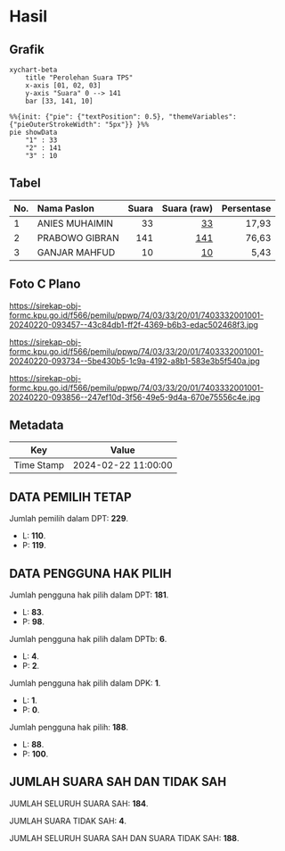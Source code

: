 # Hasil

## Grafik

```mermaid
xychart-beta
    title "Perolehan Suara TPS"
    x-axis [01, 02, 03]
    y-axis "Suara" 0 --> 141
    bar [33, 141, 10]
```

```mermaid
%%{init: {"pie": {"textPosition": 0.5}, "themeVariables": {"pieOuterStrokeWidth": "5px"}} }%%
pie showData
    "1" : 33
    "2" : 141
    "3" : 10
```

## Tabel

| No. | Nama Paslon    | Suara | Suara (raw) | Persentase |
|:--- |:-------------- | -----:| -----------:| ----------:|
| 1   | ANIES MUHAIMIN | 33    | [33][p-1]   | 17,93      |
| 2   | PRABOWO GIBRAN | 141   | [141][p-2]  | 76,63      |
| 3   | GANJAR MAHFUD  | 10    | [10][p-3]   | 5,43       |


[p-1]: https://github.com/gigit-pemilu/pemilu-2024-74-sulawesi-tenggara/blob/main/pilpres/hitung-suara/sub/74-sulawesi-tenggara/sub/03-muna/sub/33-pasi-kolaga/sub/2001-kolese/sub/001-tps/sub/paslon-1.txt
[p-2]: https://github.com/gigit-pemilu/pemilu-2024-74-sulawesi-tenggara/blob/main/pilpres/hitung-suara/sub/74-sulawesi-tenggara/sub/03-muna/sub/33-pasi-kolaga/sub/2001-kolese/sub/001-tps/sub/paslon-2.txt
[p-3]: https://github.com/gigit-pemilu/pemilu-2024-74-sulawesi-tenggara/blob/main/pilpres/hitung-suara/sub/74-sulawesi-tenggara/sub/03-muna/sub/33-pasi-kolaga/sub/2001-kolese/sub/001-tps/sub/paslon-3.txt

## Foto C Plano

https://sirekap-obj-formc.kpu.go.id/f566/pemilu/ppwp/74/03/33/20/01/7403332001001-20240220-093457--43c84db1-ff2f-4369-b6b3-edac502468f3.jpg

https://sirekap-obj-formc.kpu.go.id/f566/pemilu/ppwp/74/03/33/20/01/7403332001001-20240220-093734--5be430b5-1c9a-4192-a8b1-583e3b5f540a.jpg

https://sirekap-obj-formc.kpu.go.id/f566/pemilu/ppwp/74/03/33/20/01/7403332001001-20240220-093856--247ef10d-3f56-49e5-9d4a-670e75556c4e.jpg


## Metadata

| Key        | Value               |
| ---------- | ------------------- |
| Time Stamp | 2024-02-22 11:00:00 |


## DATA PEMILIH TETAP

Jumlah pemilih dalam DPT: **229**.
 * L: **110**.
 * P: **119**.

## DATA PENGGUNA HAK PILIH

Jumlah pengguna hak pilih dalam DPT: **181**.
 * L: **83**.
 * P: **98**.

Jumlah pengguna hak pilih dalam DPTb: **6**.
 * L: **4**.
 * P: **2**.

Jumlah pengguna hak pilih dalam DPK: **1**.
 * L: **1**.
 * P: **0**.

Jumlah pengguna hak pilih: **188**.
 * L: **88**.
 * P: **100**.

## JUMLAH SUARA SAH DAN TIDAK SAH

JUMLAH SELURUH SUARA SAH: **184**.

JUMLAH SUARA TIDAK SAH: **4**.

JUMLAH SELURUH SUARA SAH DAN SUARA TIDAK SAH: **188**.



